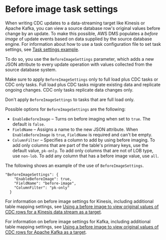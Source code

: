 # Before image task settings<a name="CHAP_Tasks.CustomizingTasks.TaskSettings.BeforeImage"></a>

When writing CDC updates to a data\-streaming target like Kinesis or Apache Kafka, you can view a source database row's original values before change by an update\. To make this possible, AWS DMS populates a *before image* of update events based on data supplied by the source database engine\. For information about how to use a task configuration file to set task settings, see [Task settings example](CHAP_Tasks.CustomizingTasks.TaskSettings.md#CHAP_Tasks.CustomizingTasks.TaskSettings.Example)\.

To do so, you use the `BeforeImageSettings` parameter, which adds a new JSON attribute to every update operation with values collected from the source database system\. 

Make sure to apply `BeforeImageSettings` only to full load plus CDC tasks or CDC only tasks\. Full load plus CDC tasks migrate existing data and replicate ongoing changes\. CDC only tasks replicate data changes only\. 

Don't apply `BeforeImageSettings` to tasks that are full load only\.

Possible options for `BeforeImageSettings` are the following:
+ `EnableBeforeImage` – Turns on before imaging when set to `true`\. The default is `false`\. 
+ `FieldName` – Assigns a name to the new JSON attribute\. When `EnableBeforeImage` is `true`, `FieldName` is required and can't be empty\.
+ `ColumnFilter` – Specifies a column to add by using before imaging\. To add only columns that are part of the table's primary keys, use the default value, `pk-only`\. To add only columns that are not of LOB type, use `non-lob`\. To add any column that has a before image value, use `all`\. 

The following shows an example of the use of `BeforeImageSettings`\. 

```
"BeforeImageSettings": {
    "EnableBeforeImage": true,
    "FieldName": "before-image",
    "ColumnFilter": "pk-only"
  }
```

For information on before image settings for Kinesis, including additional table mapping settings, see [Using a before image to view original values of CDC rows for a Kinesis data stream as a target](CHAP_Target.Kinesis.md#CHAP_Target.Kinesis.BeforeImage)\.

For information on before image settings for Kafka, including additional table mapping settings, see [Using a before image to view original values of CDC rows for Apache Kafka as a target](CHAP_Target.Kafka.md#CHAP_Target.Kafka.BeforeImage)\.
